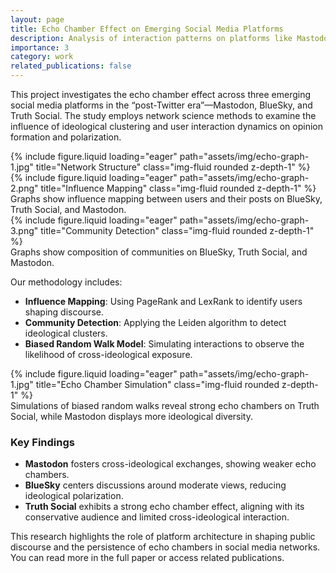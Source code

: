 ```yaml
---
layout: page
title: Echo Chamber Effect on Emerging Social Media Platforms
description: Analysis of interaction patterns on platforms like Mastodon, BlueSky, and Truth Social
importance: 3
category: work
related_publications: false
---
```


This project investigates the echo chamber effect across three emerging social media platforms in the “post-Twitter era”—Mastodon, BlueSky, and Truth Social. The study employs network science methods to examine the influence of ideological clustering and user interaction dynamics on opinion formation and polarization.

<div class="row">
    <div class="col-sm mt-3 mt-md-0">
        {% include figure.liquid loading="eager" path="assets/img/echo-graph-1.jpg" title="Network Structure" class="img-fluid rounded z-depth-1" %}
    </div>
    <div class="col-sm mt-3 mt-md-0">
        {% include figure.liquid loading="eager" path="assets/img/echo-graph-2.png" title="Influence Mapping" class="img-fluid rounded z-depth-1" %}
    </div>
</div>
<div class="caption">
    Graphs show influence mapping between users and their posts on BlueSky, Truth Social, and Mastodon.
</div>

<div class="row">
    <div class="col-sm mt-3 mt-md-0">
        {% include figure.liquid loading="eager" path="assets/img/echo-graph-3.png" title="Community Detection" class="img-fluid rounded z-depth-1" %}
    </div>
</div>
<div class="caption">
    Graphs show composition of communities on BlueSky, Truth Social, and Mastodon.
</div>

Our methodology includes:
- **Influence Mapping**: Using PageRank and LexRank to identify users shaping discourse.
- **Community Detection**: Applying the Leiden algorithm to detect ideological clusters.
- **Biased Random Walk Model**: Simulating interactions to observe the likelihood of cross-ideological exposure.

<div class="row">
    <div class="col-sm mt-3 mt-md-0">
        {% include figure.liquid loading="eager" path="assets/img/echo-graph-1.jpg" title="Echo Chamber Simulation" class="img-fluid rounded z-depth-1" %}
    </div>
</div>
<div class="caption">
    Simulations of biased random walks reveal strong echo chambers on Truth Social, while Mastodon displays more ideological diversity.
</div>

### Key Findings
- **Mastodon** fosters cross-ideological exchanges, showing weaker echo chambers.
- **BlueSky** centers discussions around moderate views, reducing ideological polarization.
- **Truth Social** exhibits a strong echo chamber effect, aligning with its conservative audience and limited cross-ideological interaction.

This research highlights the role of platform architecture in shaping public discourse and the persistence of echo chambers in social media networks. You can read more in the full paper or access related publications.

